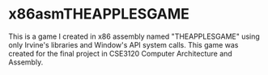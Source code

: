 # x86asmTHEAPPLESGAME
This is a game I created in x86 assembly named "THEAPPLESGAME" using only Irvine's libraries and Window's API system calls. This game was created for the final project in CSE3120 Computer Architecture and Assembly.
